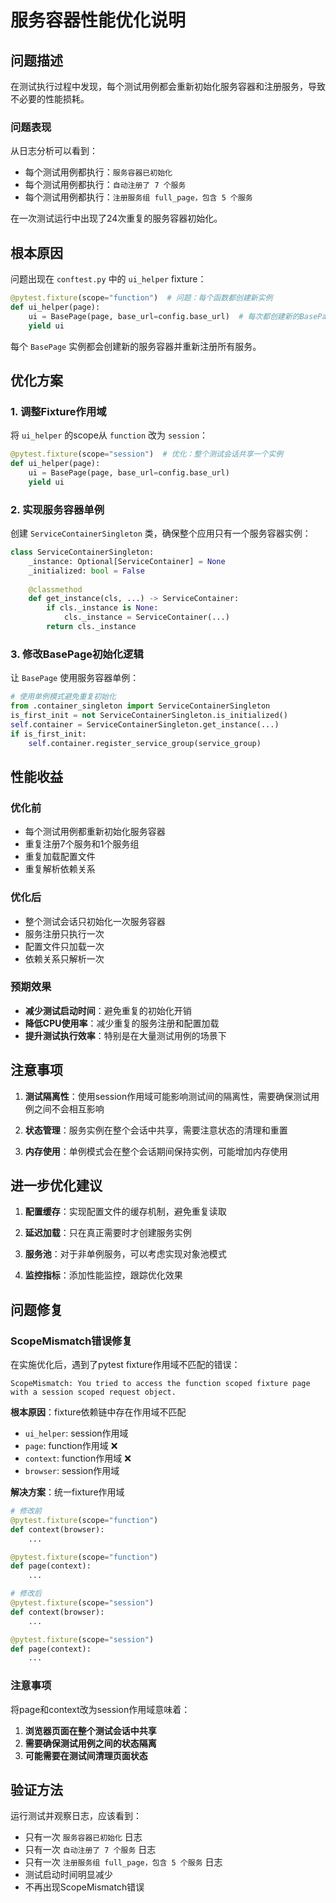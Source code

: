# 服务容器性能优化说明

## 问题描述

在测试执行过程中发现，每个测试用例都会重新初始化服务容器和注册服务，导致不必要的性能损耗。

### 问题表现

从日志分析可以看到：
- 每个测试用例都执行：`服务容器已初始化`
- 每个测试用例都执行：`自动注册了 7 个服务`
- 每个测试用例都执行：`注册服务组 full_page，包含 5 个服务`

在一次测试运行中出现了24次重复的服务容器初始化。

## 根本原因

问题出现在 `conftest.py` 中的 `ui_helper` fixture：

```python
@pytest.fixture(scope="function")  # 问题：每个函数都创建新实例
def ui_helper(page):
    ui = BasePage(page, base_url=config.base_url)  # 每次都创建新的BasePage
    yield ui
```

每个 `BasePage` 实例都会创建新的服务容器并重新注册所有服务。

## 优化方案

### 1. 调整Fixture作用域

将 `ui_helper` 的scope从 `function` 改为 `session`：

```python
@pytest.fixture(scope="session")  # 优化：整个测试会话共享一个实例
def ui_helper(page):
    ui = BasePage(page, base_url=config.base_url)
    yield ui
```

### 2. 实现服务容器单例

创建 `ServiceContainerSingleton` 类，确保整个应用只有一个服务容器实例：

```python
class ServiceContainerSingleton:
    _instance: Optional[ServiceContainer] = None
    _initialized: bool = False
    
    @classmethod
    def get_instance(cls, ...) -> ServiceContainer:
        if cls._instance is None:
            cls._instance = ServiceContainer(...)
        return cls._instance
```

### 3. 修改BasePage初始化逻辑

让 `BasePage` 使用服务容器单例：

```python
# 使用单例模式避免重复初始化
from .container_singleton import ServiceContainerSingleton
is_first_init = not ServiceContainerSingleton.is_initialized()
self.container = ServiceContainerSingleton.get_instance(...)
if is_first_init:
    self.container.register_service_group(service_group)
```

## 性能收益

### 优化前
- 每个测试用例都重新初始化服务容器
- 重复注册7个服务和1个服务组
- 重复加载配置文件
- 重复解析依赖关系

### 优化后
- 整个测试会话只初始化一次服务容器
- 服务注册只执行一次
- 配置文件只加载一次
- 依赖关系只解析一次

### 预期效果
- **减少测试启动时间**：避免重复的初始化开销
- **降低CPU使用率**：减少重复的服务注册和配置加载
- **提升测试执行效率**：特别是在大量测试用例的场景下

## 注意事项

1. **测试隔离性**：使用session作用域可能影响测试间的隔离性，需要确保测试用例之间不会相互影响

2. **状态管理**：服务实例在整个会话中共享，需要注意状态的清理和重置

3. **内存使用**：单例模式会在整个会话期间保持实例，可能增加内存使用

## 进一步优化建议

1. **配置缓存**：实现配置文件的缓存机制，避免重复读取

2. **延迟加载**：只在真正需要时才创建服务实例

3. **服务池**：对于非单例服务，可以考虑实现对象池模式

4. **监控指标**：添加性能监控，跟踪优化效果

## 问题修复

### ScopeMismatch错误修复

在实施优化后，遇到了pytest fixture作用域不匹配的错误：

```
ScopeMismatch: You tried to access the function scoped fixture page with a session scoped request object.
```

**根本原因**：fixture依赖链中存在作用域不匹配
- `ui_helper`: session作用域
- `page`: function作用域 ❌
- `context`: function作用域 ❌
- `browser`: session作用域

**解决方案**：统一fixture作用域

```python
# 修改前
@pytest.fixture(scope="function")
def context(browser):
    ...

@pytest.fixture(scope="function")
def page(context):
    ...

# 修改后
@pytest.fixture(scope="session")
def context(browser):
    ...

@pytest.fixture(scope="session")
def page(context):
    ...
```

### 注意事项

将page和context改为session作用域意味着：
1. **浏览器页面在整个测试会话中共享**
2. **需要确保测试用例之间的状态隔离**
3. **可能需要在测试间清理页面状态**

## 验证方法

运行测试并观察日志，应该看到：
- 只有一次 `服务容器已初始化` 日志
- 只有一次 `自动注册了 7 个服务` 日志
- 只有一次 `注册服务组 full_page，包含 5 个服务` 日志
- 测试启动时间明显减少
- 不再出现ScopeMismatch错误